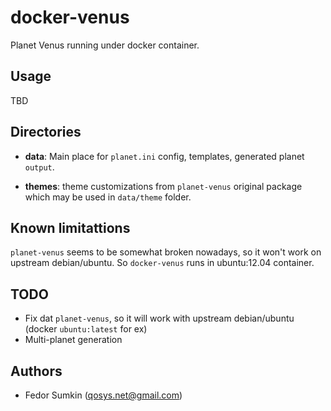 # docker-venus

Planet Venus running under docker container.

## Usage

TBD

## Directories

* **data**: Main place for `planet.ini` config, templates, 
generated planet `output`.

* **themes**: theme customizations from `planet-venus` original package 
which may be used in `data/theme` folder.

## Known limitattions

`planet-venus` seems to be somewhat broken nowadays, so it won't work on 
upstream debian/ubuntu. So `docker-venus` runs in ubuntu:12.04 container.

## TODO

- Fix dat `planet-venus`, so it will work with upstream debian/ubuntu (docker `ubuntu:latest` for ex)
- Multi-planet generation

## Authors

- Fedor Sumkin (qosys.net@gmail.com)